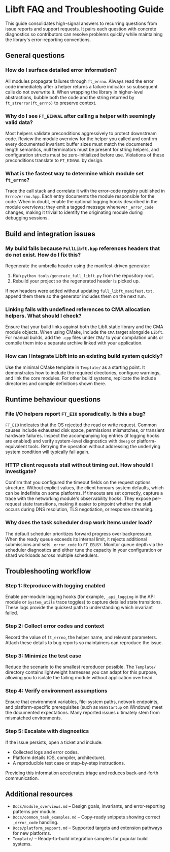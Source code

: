 # Libft FAQ and Troubleshooting Guide

This guide consolidates high-signal answers to recurring questions from issue reports and support requests. It pairs each question with concrete diagnostics so contributors can resolve problems quickly while maintaining the library's error-reporting conventions.

## General questions

### How do I surface detailed error information?
All modules propagate failures through `ft_errno`. Always read the error code immediately after a helper returns a failure indicator so subsequent calls do not overwrite it. When wrapping the library in higher-level abstractions, bubble both the code and the string returned by `ft_strerror(ft_errno)` to preserve context.

### Why do I see `FT_EINVAL` after calling a helper with seemingly valid data?
Most helpers validate preconditions aggressively to protect downstream code. Review the module overview for the helper you called and confirm every documented invariant: buffer sizes must match the documented length semantics, null terminators must be present for string helpers, and configuration structs must be zero-initialized before use. Violations of these preconditions translate to `FT_EINVAL` by design.

### What is the fastest way to determine which module set `ft_errno`?
Trace the call stack and correlate it with the error-code registry published in `Errno/errno.hpp`. Each entry documents the module responsible for the code. When in doubt, enable the optional logging hooks described in the module overviews; they emit a tagged message whenever `_error_code` changes, making it trivial to identify the originating module during debugging sessions.

## Build and integration issues

### My build fails because `FullLibft.hpp` references headers that do not exist. How do I fix this?
Regenerate the umbrella header using the manifest-driven generator:

1. Run `python tools/generate_full_libft.py` from the repository root.
2. Rebuild your project so the regenerated header is picked up.

If new headers were added without updating `full_libft_manifest.txt`, append them there so the generator includes them on the next run.

### Linking fails with undefined references to CMA allocation helpers. What should I check?
Ensure that your build links against both the Libft static library and the CMA module objects. When using CMake, include the `CMA` target alongside `Libft`. For manual builds, add the `.cpp` files under `CMA/` to your compilation units or compile them into a separate archive linked with your application.

### How can I integrate Libft into an existing build system quickly?
Use the minimal CMake template in `Template/` as a starting point. It demonstrates how to include the required directories, configure warnings, and link the core modules. For other build systems, replicate the include directories and compile definitions shown there.

## Runtime behaviour questions

### File I/O helpers report `FT_EIO` sporadically. Is this a bug?
`FT_EIO` indicates that the OS rejected the read or write request. Common causes include exhausted disk space, permissions mismatches, or transient hardware failures. Inspect the accompanying log entries (if logging hooks are enabled) and verify system-level diagnostics with `dmesg` or platform-equivalent tools. Retrying the operation without addressing the underlying system condition will typically fail again.

### HTTP client requests stall without timing out. How should I investigate?
Confirm that you configured the timeout fields on the request options structure. Without explicit values, the client honours system defaults, which can be indefinite on some platforms. If timeouts are set correctly, capture a trace with the networking module's observability hooks. They expose per-request state transitions, making it easier to pinpoint whether the stall occurs during DNS resolution, TLS negotiation, or response streaming.

### Why does the task scheduler drop work items under load?
The default scheduler prioritizes forward progress over backpressure. When the ready queue exceeds its internal limit, it rejects additional submissions and sets `_error_code` to `FT_EBUSY`. Monitor queue depth via the scheduler diagnostics and either tune the capacity in your configuration or shard workloads across multiple schedulers.

## Troubleshooting workflow

### Step 1: Reproduce with logging enabled
Enable per-module logging hooks (for example, `_api_logging` in the API module or `System_utils` trace toggles) to capture detailed state transitions. These logs provide the quickest path to understanding which invariant failed.

### Step 2: Collect error codes and context
Record the value of `ft_errno`, the helper name, and relevant parameters. Attach these details to bug reports so maintainers can reproduce the issue.

### Step 3: Minimize the test case
Reduce the scenario to the smallest reproducer possible. The `Template/` directory contains lightweight harnesses you can adapt for this purpose, allowing you to isolate the failing module without application overhead.

### Step 4: Verify environment assumptions
Ensure that environment variables, file-system paths, network endpoints, and platform-specific prerequisites (such as `WSAStartup` on Windows) meet the documented expectations. Many reported issues ultimately stem from mismatched environments.

### Step 5: Escalate with diagnostics
If the issue persists, open a ticket and include:

- Collected logs and error codes.
- Platform details (OS, compiler, architecture).
- A reproducible test case or step-by-step instructions.

Providing this information accelerates triage and reduces back-and-forth communication.

## Additional resources

- `Docs/module_overviews.md` – Design goals, invariants, and error-reporting patterns per module.
- `Docs/common_task_examples.md` – Copy-ready snippets showing correct `_error_code` handling.
- `Docs/platform_support.md` – Supported targets and extension pathways for new platforms.
- `Template/` – Ready-to-build integration samples for popular build systems.

